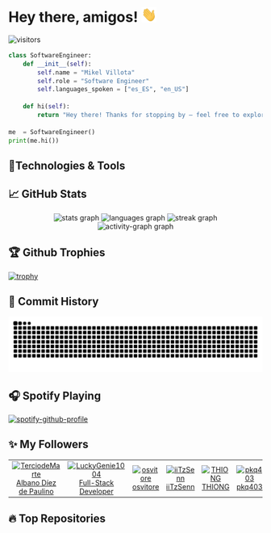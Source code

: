 <!-- [![Header](img/db.gif "Header")](https://linkedin.com/in/mikelvillota) -->

# Hey there, amigos! <img src="./img/wave.gif" width="30px" height="30px" />

![visitors](https://visitor-badge.laobi.icu/badge?page_id=Villoh)

```python
class SoftwareEngineer:
    def __init__(self):
        self.name = "Mikel Villota"
        self.role = "Software Engineer"
        self.languages_spoken = ["es_ES", "en_US"]

    def hi(self):
        return "Hey there! Thanks for stopping by — feel free to explore my work and reach out!"

me  = SoftwareEngineer()
print(me.hi())
```

## 🔧Technologies & Tools

## 📈 GitHub Stats

<div align="center">
  <img src="https://github-readme-stats.vercel.app/api?username=Villoh&hide_title=false&hide_rank=false&show_icons=true&include_all_commits=true&count_private=true&disable_animations=false&theme=dracula&locale=en&hide_border=false&order=1" height="147" alt="stats graph"  />
  <img src="https://github-readme-stats.vercel.app/api/top-langs?username=Villoh&locale=en&hide_title=false&layout=compact&card_width=320&langs_count=8&theme=dracula&hide_border=false&order=2" height="147" alt="languages graph"  />
  <img src="https://streak-stats.demolab.com?user=Villoh&locale=en&mode=daily&theme=dracula&hide_border=false&border_radius=5&order=3" height="150" alt="streak graph"  />
</div>

<div align="center">
  <img src="https://github-readme-activity-graph.vercel.app/graph?username=Villoh&radius=16&theme=dracula&area=true" height="300" alt="activity-graph graph"  />
</div>


## 🏆 Github Trophies

[![trophy](https://github-profile-trophy.vercel.app/?username=Villoh&theme=dracula)](https://github.com/ryo-ma/github-profile-trophy)

## 📜 Commit History

<picture>
  <source media="(prefers-color-scheme: dark)" srcset="https://raw.githubusercontent.com/Villoh/Villoh/refs/heads/output/github-contribution-grid-snake-dark.svg" />
  <source media="(prefers-color-scheme: light)" srcset="https://raw.githubusercontent.com/Villoh/Villoh/refs/heads/output/github-contribution-grid-snake.svg" />
  <img alt="github-snake" src="https://raw.githubusercontent.com/Villoh/Villoh/refs/heads/output/github-contribution-grid-snake.svg" />
</picture>

## 🎧 Spotify Playing

[![spotify-github-profile](https://spotify-github-profile.kittinanx.com/api/view?uid=31iav4g6657oqojemi6docxxmyei&cover_image=true&theme=novatorem&show_offline=false&background_color=121212&interchange=false&bar_color=53b14f&bar_color_cover=true)](https://spotify-github-profile.kittinanx.com/api/view?uid=31iav4g6657oqojemi6docxxmyei&redirect=true)

## ✨ My Followers

<!--START_SECTION:top-followers-->
<table>
  <tr>
    <td align="center">
      <a href="https://github.com/TerciodeMarte">
        <img src="https://avatars2.githubusercontent.com/u/111312600" width="100px;" alt="TerciodeMarte"/>
      </a>
      <br />
      <a href="https://github.com/TerciodeMarte">Albano Díez de Paulino</a>
    </td>
    <td align="center">
      <a href="https://github.com/LuckyGenie1004">
        <img src="https://avatars2.githubusercontent.com/u/185059310" width="100px;" alt="LuckyGenie1004"/>
      </a>
      <br />
      <a href="https://github.com/LuckyGenie1004">Full-Stack Developer</a>
    </td>
    <td align="center">
      <a href="https://github.com/osvitore">
        <img src="https://avatars2.githubusercontent.com/u/91624784" width="100px;" alt="osvitore"/>
      </a>
      <br />
      <a href="https://github.com/osvitore">osvitore</a>
    </td>
    <td align="center">
      <a href="https://github.com/iiTzSenn">
        <img src="https://avatars2.githubusercontent.com/u/186762799" width="100px;" alt="iiTzSenn"/>
      </a>
      <br />
      <a href="https://github.com/iiTzSenn">iiTzSenn</a>
    </td>
    <td align="center">
      <a href="https://github.com/THIONG">
        <img src="https://avatars2.githubusercontent.com/u/66483326" width="100px;" alt="THIONG"/>
      </a>
      <br />
      <a href="https://github.com/THIONG">THIONG</a>
    </td>
    <td align="center">
      <a href="https://github.com/pkq403">
        <img src="https://avatars2.githubusercontent.com/u/66843313" width="100px;" alt="pkq403"/>
      </a>
      <br />
      <a href="https://github.com/pkq403">pkq403</a>
    </td>
  </tr>
</table>
<!--END_SECTION:top-followers-->

## 🔥 Top Repositories

<!-- Resources -->
<!-- snk: https://github.com/Platane/snk/tree/main-->
<!-- Awesome GitHub Profile README: https://github.com/abhisheknaiidu/awesome-github-profile-readme -->
<!-- GitHub Profile Trophy: https://github.com/ryo-ma/github-profile-trophy -->
<!--Github Readme Activity Graph: https://github.com/Ashutosh00710/github-readme-activity-graph -->